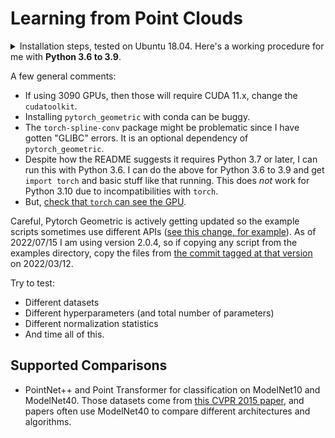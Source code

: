 # Learning from Point Clouds

<details>
<summary>
Installation steps, tested on Ubuntu 18.04. Here's a working procedure for me with <b>Python 3.6 to 3.9</b>.
</summary>

```
conda create --name pygeom python=3.9 -y
conda activate pygeom
conda install pytorch==1.10.0 torchvision==0.11.0 torchaudio==0.10.0 cudatoolkit=10.2 -c pytorch -y
conda install pyg -c pyg -c conda-forge
conda install ipython -y
pip install matplotlib
pip install class-resolver
pip install wandb
```
</details>

A few general comments:

- If using 3090 GPUs, then those will require CUDA 11.x, change the `cudatoolkit`.
- Installing `pytorch_geometric` with conda can be buggy.
- The `torch-spline-conv` package might be problematic since I have gotten "GLIBC" errors.
  It is an optional dependency of `pytorch_geometric`.
- Despite how the README suggests it requires Python 3.7 or later, I can
  run this with Python 3.6. I can do the above for Python 3.6 to 3.9 and get `import torch` and
  basic stuff like that running. This does _not_ work for Python 3.10 due to incompatibilities
  with `torch`.
- But, [check that `torch` can see the GPU](https://stackoverflow.com/questions/48152674/how-to-check-if-pytorch-is-using-the-gpu).


Careful, Pytorch Geometric is actively getting updated so the example scripts
sometimes use different APIs ([see this change, for example][1]). As of
2022/07/15 I am using version 2.0.4, so if copying any script from the examples
directory, copy the files from [the commit tagged at that version][2] on
2022/03/12.


Try to test:

- Different datasets
- Different hyperparameters (and total number of parameters)
- Different normalization statistics
- And time all of this.

## Supported Comparisons

- PointNet++ and Point Transformer for classification on ModelNet10 and
  ModelNet40. Those datasets come from [this CVPR 2015 paper][3], and papers
  often use ModelNet40 to compare different architectures and algorithms.


[1]:https://github.com/DanielTakeshi/pytorch_geometric/commit/a8601aafd7fc52b87b3f85e86013e64cb7af3e2d
[2]:https://github.com/pyg-team/pytorch_geometric/commit/97d55577f1d0bf33c1bfbe0ef864923ad5cb844d
[3]:https://arxiv.org/abs/1406.5670
